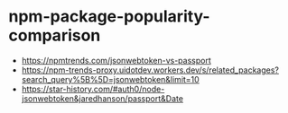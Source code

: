 # npm-package-popularity-comparison
- https://npmtrends.com/jsonwebtoken-vs-passport
- https://npm-trends-proxy.uidotdev.workers.dev/s/related_packages?search_query%5B%5D=jsonwebtoken&limit=10
- https://star-history.com/#auth0/node-jsonwebtoken&jaredhanson/passport&Date
